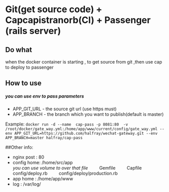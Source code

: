 # Git(get source code) + Capcapistranorb(CI) + Passenger (rails server) 
## Do what
when the docker container is starting , to get source from git ,then use cap to deploy to passenger

## How to use
##### you can use env to pass parameters
* APP_GIT_URL - the source git url (use https must)
* APP_BRANCH - the branch which you want to publish(default is master)

Example:
`docker run -d --name  cap-pass -p 8081:80  -v /root/docker/gate_way.yml:/home/app/www/current/config/gate_way.yml --env APP_GIT_URL=https://github.com/halfray/wechat-gateway.git --env APP_BRANCH=master halfray/cap-pass`

##Other info:
* nginx post : 80
* config home: /home/src/app	
*you can use volume to over that file*
	&emsp;&emsp; Gemfile
	&emsp;&emsp; Capfile
	&emsp;&emsp; config/deploy.rb
	&emsp;&emsp; config/deploy/production.rb
* app home   : /home/app/www 
* log 	   : /var/log/ 

